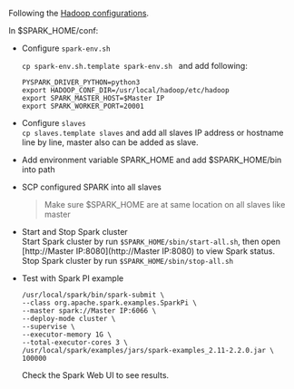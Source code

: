 Following the [Hadoop configurations](https://zhaojunlucky.github.io/2017/08/04/Hadoop-Cluster-Configuration.html).
 
In $SPARK_HOME/conf:

* Configure `spark-env.sh` <br>   

  ```cp spark-env.sh.template spark-env.sh ``` and add following:  
  ```
  PYSPARK_DRIVER_PYTHON=python3
  export HADOOP_CONF_DIR=/usr/local/hadoop/etc/hadoop
  export SPARK_MASTER_HOST=$Master IP
  export SPARK_WORKER_PORT=20001
  ```
* Configure `slaves`   
  `cp slaves.template slaves` and add all slaves IP address or hostname line by line, master also can be added as slave.
* Add environment variable SPARK_HOME and add $SPARK_HOME/bin into path
* SCP configured SPARK into all slaves
  > Make sure $SPARK_HOME are at same location on all slaves like master

* Start and Stop Spark cluster  
  Start Spark cluster by run
  `$SPARK_HOME/sbin/start-all.sh`, then open [http://Master IP:8080](http://Master IP:8080) to view Spark status.  
  Stop Spark cluster by run `$SPARK_HOME/sbin/stop-all.sh`

* Test with Spark PI example  
  ```
  /usr/local/spark/bin/spark-submit \
  --class org.apache.spark.examples.SparkPi \
  --master spark://Master IP:6066 \
  --deploy-mode cluster \
  --supervise \
  --executor-memory 1G \
  --total-executor-cores 3 \
  /usr/local/spark/examples/jars/spark-examples_2.11-2.2.0.jar \
  100000
  ```
  Check the Spark Web UI to see results.

